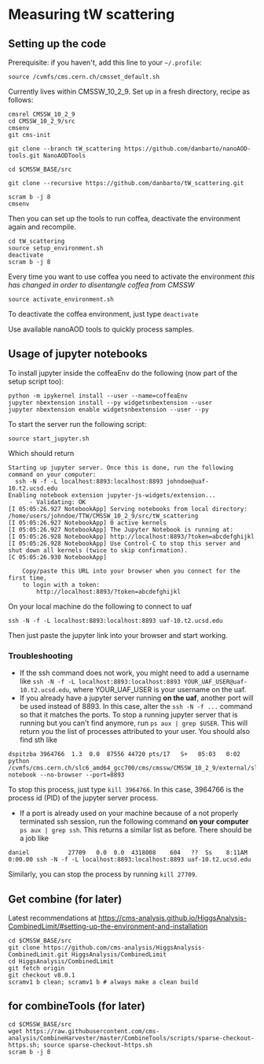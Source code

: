 # Measuring tW scattering

## Setting up the code

Prerequisite: if you haven't, add this line to your `~/.profile`:
```
source /cvmfs/cms.cern.ch/cmsset_default.sh
```

Currently lives within CMSSW_10_2_9. Set up in a fresh directory, recipe as follows:
```
cmsrel CMSSW_10_2_9
cd CMSSW_10_2_9/src
cmsenv
git cms-init

git clone --branch tW_scattering https://github.com/danbarto/nanoAOD-tools.git NanoAODTools

cd $CMSSW_BASE/src

git clone --recursive https://github.com/danbarto/tW_scattering.git

scram b -j 8
cmsenv

```

Then you can set up the tools to run coffea, deactivate the environment again and recompile.
```
cd tW_scattering
source setup_environment.sh
deactivate
scram b -j 8
```

Every time you want to use coffea you need to activate the environment *this has changed in order to disentangle coffea from CMSSW*
```
source activate_environment.sh
```

To deactivate the coffea environment, just type `deactivate`


Use available nanoAOD tools to quickly process samples.

## Usage of jupyter notebooks

To install jupyter inside the coffeaEnv do the following (now part of the setup script too):
```
python -m ipykernel install --user --name=coffeaEnv
jupyter nbextension install --py widgetsnbextension --user
jupyter nbextension enable widgetsnbextension --user --py
```

To start the server run the following script:
```
source start_jupyter.sh
```
Which should return
```
Starting up jupyter server. Once this is done, run the following command on your computer:
  ssh -N -f -L localhost:8893:localhost:8893 johndoe@uaf-10.t2.ucsd.edu
Enabling notebook extension jupyter-js-widgets/extension...
      - Validating: OK
[I 05:05:26.927 NotebookApp] Serving notebooks from local directory: /home/users/johndoe/TTW/CMSSW_10_2_9/src/tW_scattering
[I 05:05:26.927 NotebookApp] 0 active kernels
[I 05:05:26.927 NotebookApp] The Jupyter Notebook is running at:
[I 05:05:26.928 NotebookApp] http://localhost:8893/?token=abcdefghijkl
[I 05:05:26.928 NotebookApp] Use Control-C to stop this server and shut down all kernels (twice to skip confirmation).
[C 05:05:26.930 NotebookApp]

    Copy/paste this URL into your browser when you connect for the first time,
    to login with a token:
        http://localhost:8893/?token=abcdefghijkl
```

On your local machine do the following to connect to uaf
```
ssh -N -f -L localhost:8893:localhost:8893 uaf-10.t2.ucsd.edu
```

Then just paste the jupyter link into your browser and start working.

### Troubleshooting
- If the ssh command does not work, you might need to add a username like `ssh -N -f -L localhost:8893:localhost:8893 YOUR_UAF_USER@uaf-10.t2.ucsd.edu`, where YOUR_UAF_USER is your username on the uaf.
- If you already have a jupyter server running **on the uaf**, another port will be used instead of 8893. In this case, alter the `ssh -N -f ...` command so that it matches the ports. To stop a running jupyter server that is running but you can't find anymore, run `ps aux | grep $USER`. This will return you the list of processes attributed to your user. You should also find sth like
```
dspitzba 3964766  1.3  0.0  87556 44720 pts/17   S+   05:03   0:02 python /cvmfs/cms.cern.ch/slc6_amd64_gcc700/cms/cmssw/CMSSW_10_2_9/external/slc6_amd64_gcc700/bin/jupyter-notebook --no-browser --port=8893
```
To stop this process, just type `kill 3964766`. In this case, 3964766 is the process id (PID) of the jupyter server process.
- If a port is already used on your machine because of a not properly terminated ssh session, run the following command **on your computer** `ps aux | grep ssh`. This returns a similar list as before. There should be a job like
```
daniel           27709   0.0  0.0  4318008    604   ??  Ss    8:11AM   0:00.00 ssh -N -f -L localhost:8893:localhost:8893 uaf-10.t2.ucsd.edu
```
Similarly, you can stop the process by running `kill 27709`.


## Get combine (for later)
Latest recommendations at https://cms-analysis.github.io/HiggsAnalysis-CombinedLimit/#setting-up-the-environment-and-installation
```
cd $CMSSW_BASE/src
git clone https://github.com/cms-analysis/HiggsAnalysis-CombinedLimit.git HiggsAnalysis/CombinedLimit
cd HiggsAnalysis/CombinedLimit
git fetch origin
git checkout v8.0.1
scramv1 b clean; scramv1 b # always make a clean build
```

## for combineTools (for later)
```
cd $CMSSW_BASE/src
wget https://raw.githubusercontent.com/cms-analysis/CombineHarvester/master/CombineTools/scripts/sparse-checkout-https.sh; source sparse-checkout-https.sh
scram b -j 8
```
